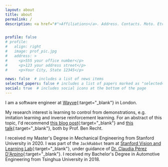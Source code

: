 ```yaml
---
layout: about
title: about
permalink: /
description: <a href="#">Affiliations</a>. Address. Contacts. Moto. Etc.


profile: false
# profile:
#   align: right
#   image: prof_pic.jpg
#   address: >
#     <p>555 your office number</p>
#     <p>123 your address street</p>
#     <p>Your City, State 12345</p>

news: false  # includes a list of news items
selected_papers: false # includes a list of papers marked as "selected={true}"
social: true  # includes social icons at the bottom of the page
---
```


I am a software engineer at [Wayve](https://wayve.ai/){:target="\_blank"} in London. 

My research interest is learning to control from demonstrations, e.g. imitation learning and inverse reinforcement learning. For an abstract of this topic, I'd recommend [this blog post](http://www.argmin.net/2020/06/29/tour-revisited/){:target="\_blank"} and [this talk](https://youtu.be/4NalQrpA6F0){:target="\_blank"}, both by Prof. Ben Recht. 

I received my Master's Degree in Mechanical Engineering from Stanford University in 2020. I was part of the `JackRabbot` team at [Stanford Vision and Learning Lab](http://svl.stanford.edu/projects/jackrabbot/){:target="\_blank"}, under guidance of [Dr. Claudia Pérez D'Arpino](https://ai.stanford.edu/~cdarpino/){:target="\_blank"}. I received my Bachelor's Degree in Automotive Engineering from Tsinghua University in 2018.